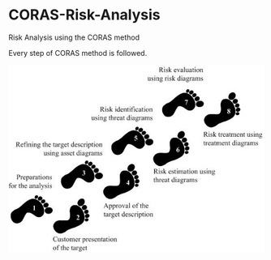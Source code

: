 # CORAS-Risk-Analysis
Risk Analysis using the CORAS method

Every step of CORAS method is followed.

![alt text](https://github.com/schroscatt/CORAS-Risk-Analysis/blob/main/steps.jpg?raw=true![image])
